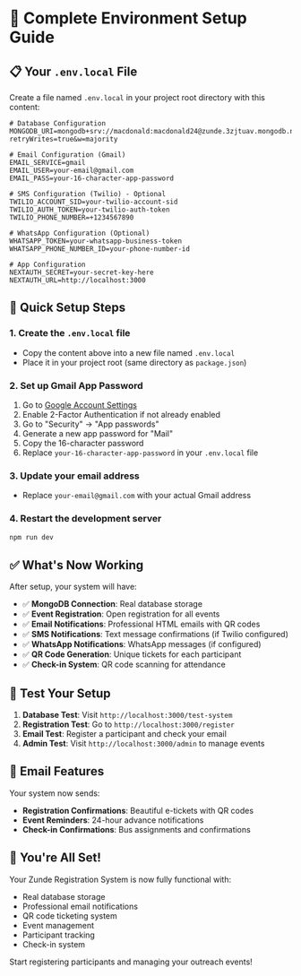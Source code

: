# 🔧 Complete Environment Setup Guide

## 📋 Your `.env.local` File

Create a file named `.env.local` in your project root directory with this content:

```env
# Database Configuration
MONGODB_URI=mongodb+srv://macdonald:macdonald24@zunde.3zjtuav.mongodb.net/zunde_registration?retryWrites=true&w=majority

# Email Configuration (Gmail)
EMAIL_SERVICE=gmail
EMAIL_USER=your-email@gmail.com
EMAIL_PASS=your-16-character-app-password

# SMS Configuration (Twilio) - Optional
TWILIO_ACCOUNT_SID=your-twilio-account-sid
TWILIO_AUTH_TOKEN=your-twilio-auth-token
TWILIO_PHONE_NUMBER=+1234567890

# WhatsApp Configuration (Optional)
WHATSAPP_TOKEN=your-whatsapp-business-token
WHATSAPP_PHONE_NUMBER_ID=your-phone-number-id

# App Configuration
NEXTAUTH_SECRET=your-secret-key-here
NEXTAUTH_URL=http://localhost:3000
```

## 🎯 Quick Setup Steps

### 1. Create the `.env.local` file
- Copy the content above into a new file named `.env.local`
- Place it in your project root (same directory as `package.json`)

### 2. Set up Gmail App Password
1. Go to [Google Account Settings](https://myaccount.google.com/)
2. Enable 2-Factor Authentication if not already enabled
3. Go to "Security" → "App passwords"
4. Generate a new app password for "Mail"
5. Copy the 16-character password
6. Replace `your-16-character-app-password` in your `.env.local` file

### 3. Update your email address
- Replace `your-email@gmail.com` with your actual Gmail address

### 4. Restart the development server
```bash
npm run dev
```

## ✅ What's Now Working

After setup, your system will have:

- ✅ **MongoDB Connection**: Real database storage
- ✅ **Event Registration**: Open registration for all events
- ✅ **Email Notifications**: Professional HTML emails with QR codes
- ✅ **SMS Notifications**: Text message confirmations (if Twilio configured)
- ✅ **WhatsApp Notifications**: WhatsApp messages (if configured)
- ✅ **QR Code Generation**: Unique tickets for each participant
- ✅ **Check-in System**: QR code scanning for attendance

## 🧪 Test Your Setup

1. **Database Test**: Visit `http://localhost:3000/test-system`
2. **Registration Test**: Go to `http://localhost:3000/register`
3. **Email Test**: Register a participant and check your email
4. **Admin Test**: Visit `http://localhost:3000/admin` to manage events

## 📧 Email Features

Your system now sends:
- **Registration Confirmations**: Beautiful e-tickets with QR codes
- **Event Reminders**: 24-hour advance notifications
- **Check-in Confirmations**: Bus assignments and confirmations

## 🎉 You're All Set!

Your Zunde Registration System is now fully functional with:
- Real database storage
- Professional email notifications
- QR code ticketing system
- Event management
- Participant tracking
- Check-in system

Start registering participants and managing your outreach events!
